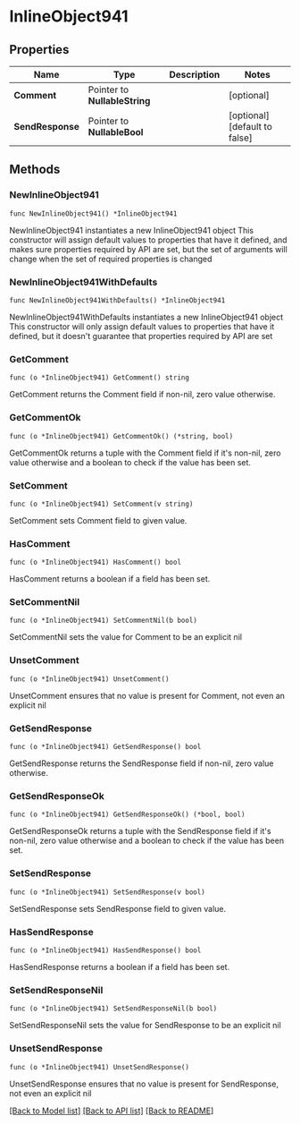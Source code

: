 # InlineObject941

## Properties

Name | Type | Description | Notes
------------ | ------------- | ------------- | -------------
**Comment** | Pointer to **NullableString** |  | [optional] 
**SendResponse** | Pointer to **NullableBool** |  | [optional] [default to false]

## Methods

### NewInlineObject941

`func NewInlineObject941() *InlineObject941`

NewInlineObject941 instantiates a new InlineObject941 object
This constructor will assign default values to properties that have it defined,
and makes sure properties required by API are set, but the set of arguments
will change when the set of required properties is changed

### NewInlineObject941WithDefaults

`func NewInlineObject941WithDefaults() *InlineObject941`

NewInlineObject941WithDefaults instantiates a new InlineObject941 object
This constructor will only assign default values to properties that have it defined,
but it doesn't guarantee that properties required by API are set

### GetComment

`func (o *InlineObject941) GetComment() string`

GetComment returns the Comment field if non-nil, zero value otherwise.

### GetCommentOk

`func (o *InlineObject941) GetCommentOk() (*string, bool)`

GetCommentOk returns a tuple with the Comment field if it's non-nil, zero value otherwise
and a boolean to check if the value has been set.

### SetComment

`func (o *InlineObject941) SetComment(v string)`

SetComment sets Comment field to given value.

### HasComment

`func (o *InlineObject941) HasComment() bool`

HasComment returns a boolean if a field has been set.

### SetCommentNil

`func (o *InlineObject941) SetCommentNil(b bool)`

 SetCommentNil sets the value for Comment to be an explicit nil

### UnsetComment
`func (o *InlineObject941) UnsetComment()`

UnsetComment ensures that no value is present for Comment, not even an explicit nil
### GetSendResponse

`func (o *InlineObject941) GetSendResponse() bool`

GetSendResponse returns the SendResponse field if non-nil, zero value otherwise.

### GetSendResponseOk

`func (o *InlineObject941) GetSendResponseOk() (*bool, bool)`

GetSendResponseOk returns a tuple with the SendResponse field if it's non-nil, zero value otherwise
and a boolean to check if the value has been set.

### SetSendResponse

`func (o *InlineObject941) SetSendResponse(v bool)`

SetSendResponse sets SendResponse field to given value.

### HasSendResponse

`func (o *InlineObject941) HasSendResponse() bool`

HasSendResponse returns a boolean if a field has been set.

### SetSendResponseNil

`func (o *InlineObject941) SetSendResponseNil(b bool)`

 SetSendResponseNil sets the value for SendResponse to be an explicit nil

### UnsetSendResponse
`func (o *InlineObject941) UnsetSendResponse()`

UnsetSendResponse ensures that no value is present for SendResponse, not even an explicit nil

[[Back to Model list]](../README.md#documentation-for-models) [[Back to API list]](../README.md#documentation-for-api-endpoints) [[Back to README]](../README.md)


